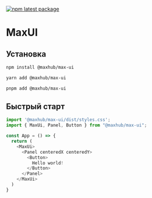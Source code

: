 [![npm latest package](https://img.shields.io/npm/v/@maxhub/max-ui/latest.svg)](https://www.npmjs.com/package/@maxhub/max-ui)

# MaxUI

## Установка

```sh
npm install @maxhub/max-ui
```

```sh
yarn add @maxhub/max-ui
```

```sh
pnpm add @maxhub/max-ui
```

## Быстрый старт

```typescript jsx
import '@maxhub/max-ui/dist/styles.css';
import { MaxUi, Panel, Button } from "@maxhub/max-ui";

const App = () => {
  return (
    <MaxUi>
      <Panel centeredX centeredY>
        <Button>
          Hello world!
        </Button>
      </Panel>
    </MaxUi>
  )
}
```

